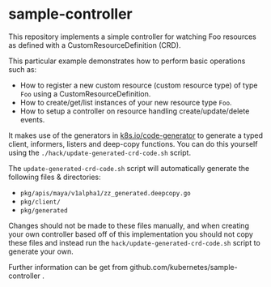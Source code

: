 # sample-controller

This repository implements a simple controller for watching Foo resources as
defined with a CustomResourceDefinition (CRD).

This particular example demonstrates how to perform basic operations such as:

* How to register a new custom resource (custom resource type) of type `Foo` using a CustomResourceDefinition.
* How to create/get/list instances of your new resource type `Foo`.
* How to setup a controller on resource handling create/update/delete events.

It makes use of the generators in [k8s.io/code-generator](https://github.com/kubernetes/code-generator)
to generate a typed client, informers, listers and deep-copy functions. You can
do this yourself using the `./hack/update-generated-crd-code.sh` script.

The `update-generated-crd-code.sh` script will automatically generate the following files &
directories:

* `pkg/apis/maya/v1alpha1/zz_generated.deepcopy.go`
* `pkg/client/`
* `pkg/generated`

Changes should not be made to these files manually, and when creating your own
controller based off of this implementation you should not copy these files and
instead run the `hack/update-generated-crd-code.sh` script to generate your own.

Further information can be get from github.com/kubernetes/sample-controller .
